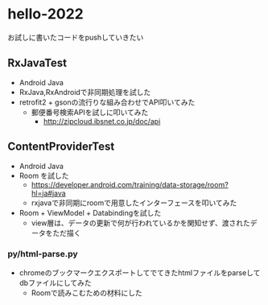 # hello-2022
お試しに書いたコードをpushしていきたい

## RxJavaTest
* Android Java
* RxJava,RxAndroidで非同期処理を試した
* retrofit2 + gsonの流行りな組み合わせでAPI叩いてみた
  * 郵便番号検索APIを試しに叩いてみた
    * http://zipcloud.ibsnet.co.jp/doc/api


## ContentProviderTest
* Android Java
* Room を試した
  * https://developer.android.com/training/data-storage/room?hl=ja#java
  * rxjavaで非同期にroomで用意したインターフェースを叩いてみた
* Room + ViewModel + Databindingを試した
  * view層は、データの更新で何が行われているかを関知せず、渡されたデータをただ描く

### py/html-parse.py
* chromeのブックマークエクスポートしてでてきたhtmlファイルをparseしてdbファイルにしてみた
  * Roomで読みこむための材料にした